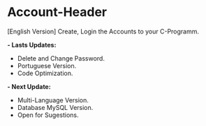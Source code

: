 # Account-Header
[English Version] Create, Login the Accounts to your C-Programm.

**- Lasts Updates:**
  - Delete and Change Password.
  - Portuguese Version.
  - Code Optimization.

**- Next Update:**
  - Multi-Language Version.
  - Database MySQL Version.
  - Open for Sugestions.
